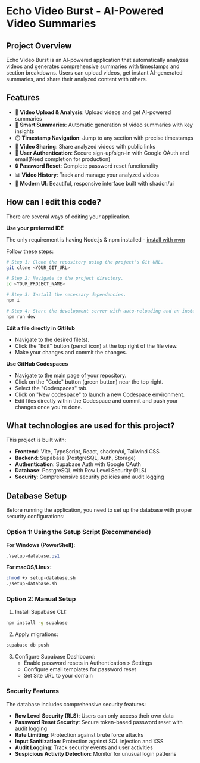 # Echo Video Burst - AI-Powered Video Summaries

## Project Overview

Echo Video Burst is an AI-powered application that automatically analyzes videos and generates comprehensive summaries with timestamps and section breakdowns. Users can upload videos, get instant AI-generated summaries, and share their analyzed content with others.

## Features

- 🎥 **Video Upload & Analysis**: Upload videos and get AI-powered summaries
- 📝 **Smart Summaries**: Automatic generation of video summaries with key insights
- ⏱️ **Timestamp Navigation**: Jump to any section with precise timestamps
- 🔗 **Video Sharing**: Share analyzed videos with public links
- 👤 **User Authentication**: Secure sign-up/sign-in with Google OAuth and email(Need completion for production)
- 🔒 **Password Reset**: Complete password reset functionality
- 📊 **Video History**: Track and manage your analyzed videos
- 🎨 **Modern UI**: Beautiful, responsive interface built with shadcn/ui

## How can I edit this code?

There are several ways of editing your application.

**Use your preferred IDE**

The only requirement is having Node.js & npm installed - [install with nvm](https://github.com/nvm-sh/nvm#installing-and-updating)

Follow these steps:

```sh
# Step 1: Clone the repository using the project's Git URL.
git clone <YOUR_GIT_URL>

# Step 2: Navigate to the project directory.
cd <YOUR_PROJECT_NAME>

# Step 3: Install the necessary dependencies.
npm i

# Step 4: Start the development server with auto-reloading and an instant preview.
npm run dev
```

**Edit a file directly in GitHub**

- Navigate to the desired file(s).
- Click the "Edit" button (pencil icon) at the top right of the file view.
- Make your changes and commit the changes.

**Use GitHub Codespaces**

- Navigate to the main page of your repository.
- Click on the "Code" button (green button) near the top right.
- Select the "Codespaces" tab.
- Click on "New codespace" to launch a new Codespace environment.
- Edit files directly within the Codespace and commit and push your changes once you're done.

## What technologies are used for this project?

This project is built with:

- **Frontend**: Vite, TypeScript, React, shadcn/ui, Tailwind CSS
- **Backend**: Supabase (PostgreSQL, Auth, Storage)
- **Authentication**: Supabase Auth with Google OAuth
- **Database**: PostgreSQL with Row Level Security (RLS)
- **Security**: Comprehensive security policies and audit logging

## Database Setup

Before running the application, you need to set up the database with proper security configurations:

### Option 1: Using the Setup Script (Recommended)

**For Windows (PowerShell):**
```powershell
.\setup-database.ps1
```

**For macOS/Linux:**
```bash
chmod +x setup-database.sh
./setup-database.sh
```

### Option 2: Manual Setup

1. Install Supabase CLI:
```bash
npm install -g supabase
```

2. Apply migrations:
```bash
supabase db push
```

3. Configure Supabase Dashboard:
   - Enable password resets in Authentication > Settings
   - Configure email templates for password reset
   - Set Site URL to your domain

### Security Features

The database includes comprehensive security features:

- **Row Level Security (RLS)**: Users can only access their own data
- **Password Reset Security**: Secure token-based password reset with audit logging
- **Rate Limiting**: Protection against brute force attacks
- **Input Sanitization**: Protection against SQL injection and XSS
- **Audit Logging**: Track security events and user activities
- **Suspicious Activity Detection**: Monitor for unusual login patterns
